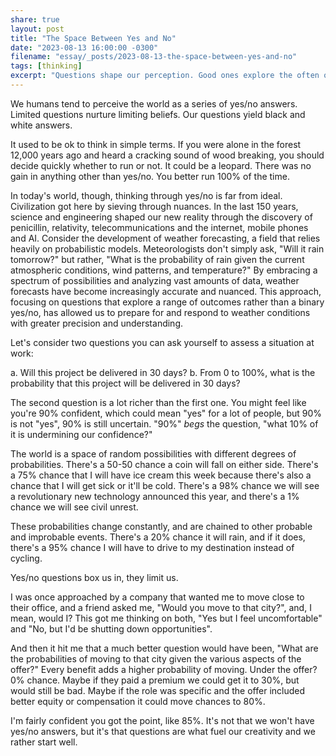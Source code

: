 ```yaml
---
share: true
layout: post
title: "The Space Between Yes and No"
date: "2023-08-13 16:00:00 -0300"
filename: "essay/_posts/2023-08-13-the-space-between-yes-and-no"
tags: [thinking]
excerpt: "Questions shape our perception. Good ones explore the often overlooked realm of uncertainty, challenging us to think beyond binary choices and embracing the complex nuances shaping our world."
---
```


We humans tend to perceive the world as a series of yes/no answers. Limited questions nurture limiting beliefs. Our questions yield black and white answers.

It used to be ok to think in simple terms. If you were alone in the forest 12,000 years ago and heard a cracking sound of wood breaking, you should decide quickly whether to run or not. It could be a leopard. There was no gain in anything other than yes/no. You better run 100% of the time.

In today's world, though, thinking through yes/no is far from ideal. Civilization got here by sieving through nuances. In the last 150 years, science and engineering shaped our new reality through the discovery of penicillin, relativity, telecommunications and the internet, mobile phones and AI. Consider the development of weather forecasting, a field that relies heavily on probabilistic models. Meteorologists don't simply ask, "Will it rain tomorrow?" but rather, "What is the probability of rain given the current atmospheric conditions, wind patterns, and temperature?" By embracing a spectrum of possibilities and analyzing vast amounts of data, weather forecasts have become increasingly accurate and nuanced. This approach, focusing on questions that explore a range of outcomes rather than a binary yes/no, has allowed us to prepare for and respond to weather conditions with greater precision and understanding.

Let's consider two questions you can ask yourself to assess a situation at work:

a. Will this project be delivered in 30 days?
b. From 0 to 100%, what is the probability that this project will be delivered in 30 days?

The second question is a lot richer than the first one. You might feel like you're 90% confident, which could mean "yes" for a lot of people, but 90% is not "yes", 90% is still uncertain. "90%" *begs* the question, "what 10% of it is undermining our confidence?"

The world is a space of random possibilities with different degrees of probabilities. There's a 50-50 chance a coin will fall on either side. There's a 75% chance that I will have ice cream this week because there's also a chance that I will get sick or it'll be cold. There's a 98% chance we will see a revolutionary new technology announced this year, and there's a 1% chance we will see civil unrest.

These probabilities change constantly, and are chained to other probable and improbable events. There's a 20% chance it will rain, and if it does, there's a 95% chance I will have to drive to my destination instead of cycling.

Yes/no questions box us in, they limit us. 

I was once approached by a company that wanted me to move close to their office, and a friend asked me, "Would you move to that city?", and, I mean, would I? This got me thinking on both, "Yes but I feel uncomfortable" and "No, but I'd be shutting down opportunities". 

And then it hit me that a much better question would have been, "What are the probabilities of moving to that city given the various aspects of the offer?" Every benefit adds a higher probability of moving. Under the offer? 0% chance. Maybe if they paid a premium we could get it to 30%, but would still be bad. Maybe if the role was specific and the offer included better equity or compensation it could move chances to 80%.

I'm fairly confident you got the point, like 85%. It's not that we won't have yes/no answers, but it's that questions are what fuel our creativity and we rather start well.